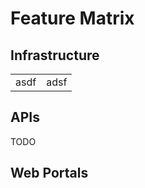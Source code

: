 # Feature Matrix

## Infrastructure

|  |  |
| :--- | :--- |
| asdf | adsf |

## APIs

TODO

## Web Portals

